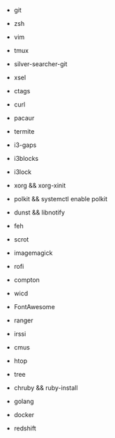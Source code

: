 - git
- zsh
- vim
- tmux
- silver-searcher-git
- xsel
- ctags
- curl

- pacaur
- termite
- i3-gaps
- i3blocks
- i3lock
- xorg && xorg-xinit
- polkit && systemctl enable polkit
- dunst && libnotify
- feh
- scrot
- imagemagick
- rofi
- compton
- wicd
- FontAwesome

- ranger
- irssi
- cmus
- htop
- tree

- chruby && ruby-install
- golang
- docker
- redshift
